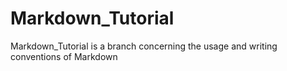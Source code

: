 # Markdown_Tutorial
Markdown_Tutorial is a branch concerning the usage and writing conventions of Markdown
